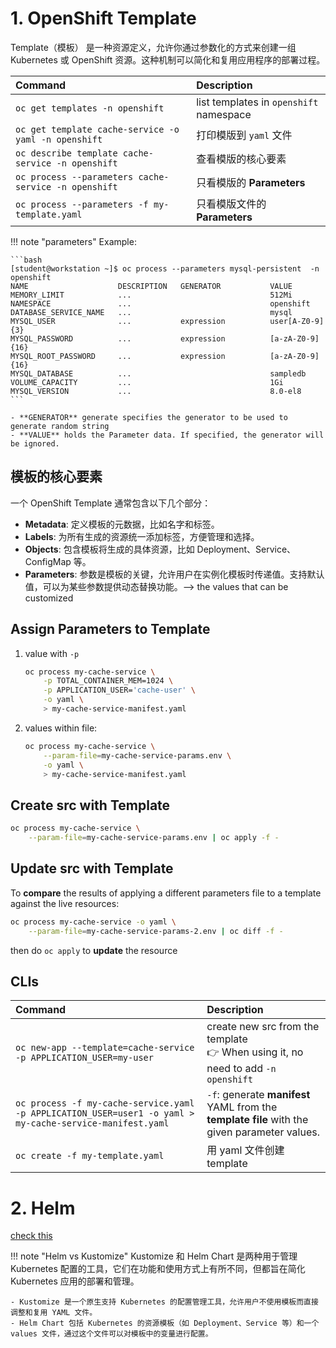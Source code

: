 # 1. OpenShift Template
Template（模板） 是一种资源定义，允许你通过参数化的方式来创建一组 Kubernetes 或 OpenShift 资源。这种机制可以简化和复用应用程序的部署过程。

|Command|Description|
|:-|:-|
|`oc get templates -n openshift`|list templates in `openshift` namespace|
|`oc get template cache-service -o yaml -n openshift`|打印模版到 `yaml` 文件|
|`oc describe template cache-service -n openshift`|查看模版的核心要素|
|`oc process --parameters cache-service -n openshift`|只看模版的 **Parameters**|
|`oc process --parameters -f my-template.yaml`|只看模版文件的 **Parameters**|


!!! note "parameters"
    Example:

    ```bash
    [student@workstation ~]$ oc process --parameters mysql-persistent  -n openshift
    NAME                    DESCRIPTION   GENERATOR           VALUE
    MEMORY_LIMIT            ...                               512Mi
    NAMESPACE               ...                               openshift
    DATABASE_SERVICE_NAME   ...                               mysql
    MYSQL_USER              ...           expression          user[A-Z0-9]{3}
    MYSQL_PASSWORD          ...           expression          [a-zA-Z0-9]{16}
    MYSQL_ROOT_PASSWORD     ...           expression          [a-zA-Z0-9]{16}
    MYSQL_DATABASE          ...                               sampledb
    VOLUME_CAPACITY         ...                               1Gi
    MYSQL_VERSION           ...                               8.0-el8
    ```

    - **GENERATOR** generate specifies the generator to be used to generate random string
    - **VALUE** holds the Parameter data. If specified, the generator will be ignored.

## 模板的核心要素
一个 OpenShift Template 通常包含以下几个部分：

- **Metadata**: 定义模板的元数据，比如名字和标签。
- **Labels**: 为所有生成的资源统一添加标签，方便管理和选择。
- **Objects**: 包含模板将生成的具体资源，比如 Deployment、Service、ConfigMap 等。
- **Parameters**: 参数是模板的关键，允许用户在实例化模板时传递值。支持默认值，可以为某些参数提供动态替换功能。--> the values that can be customized



## Assign Parameters to Template
1. value with `-p`
    ```bash
    oc process my-cache-service \
        -p TOTAL_CONTAINER_MEM=1024 \
        -p APPLICATION_USER='cache-user' \
        -o yaml \
        > my-cache-service-manifest.yaml
    ```
2. values within file:
    ```bash
    oc process my-cache-service \
        --param-file=my-cache-service-params.env \
        -o yaml \
        > my-cache-service-manifest.yaml
    ```
## Create src with Template

```bash
oc process my-cache-service \
    --param-file=my-cache-service-params.env | oc apply -f -
```

## Update src with Template
To **compare** the results of applying a different parameters file to a template against the live resources:
```bash
oc process my-cache-service -o yaml \
    --param-file=my-cache-service-params-2.env | oc diff -f -
```

then do `oc apply` to **update** the resource

## CLIs
|Command|Description|
|:-|:-|
|`oc new-app --template=cache-service -p APPLICATION_USER=my-user`|create new src from the template<br/> 👉 When using it, no need to add `-n openshift`|
|`oc process -f my-cache-service.yaml -p APPLICATION_USER=user1 -o yaml > my-cache-service-manifest.yaml`|`-f`: generate **manifest** YAML from the **template file** with the given parameter values. |
|`oc create -f my-template.yaml`|用 yaml 文件创建 template|

# 2. Helm
[check this](../../helm/helm-1.md)


!!! note "Helm vs Kustomize"
    Kustomize 和 Helm Chart 是两种用于管理 Kubernetes 配置的工具，它们在功能和使用方式上有所不同，但都旨在简化 Kubernetes 应用的部署和管理。

    - Kustomize 是一个原生支持 Kubernetes 的配置管理工具，允许用户不使用模板而直接调整和复用 YAML 文件。
    - Helm Chart 包括 Kubernetes 的资源模板（如 Deployment、Service 等）和一个 values 文件，通过这个文件可以对模板中的变量进行配置。
